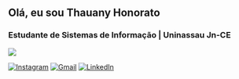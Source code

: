 ## Olá, eu sou Thauany Honorato 

### Estudante de Sistemas de Informação | Uninassau Jn-CE

<p>
  <img src="https://skillicons.dev/icons?i=html,css,js&s=40" />
</p>


[![Instagram](https://img.shields.io/badge/Instagram-%23E4405F.svg?style=for-the-badge&logo=Instagram&logoColor=white)](https://www.instagram.com/SEU_INSTAGRAM)
[![Gmail](https://img.shields.io/badge/Gmail-D14836?style=for-the-badge&logo=gmail&logoColor=white)](mailto:SEU_EMAIL@gmail.com)
[![LinkedIn](https://img.shields.io/badge/LinkedIn-0077B5?style=for-the-badge&logo=linkedin&logoColor=white)](https://www.linkedin.com/in/SEU_LINKEDIN)
